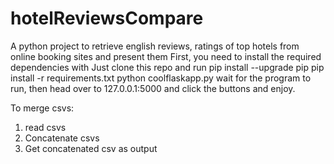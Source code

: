 # hotelReviewsCompare
A python project to retrieve english reviews, ratings of top hotels from online booking sites and present them
First, you need to install the required dependencies with
Just clone this repo and run
pip install --upgrade pip
pip install -r requirements.txt
python coolflaskapp.py
wait for the program to run, then head over to 127.0.0.1:5000 and click the buttons and enjoy.

To merge csvs:
1) read csvs
2) Concatenate csvs
3) Get concatenated csv as output
